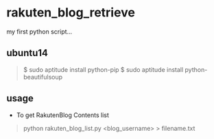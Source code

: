 # rakuten_blog_retrieve

my first python script...

## ubuntu14

> $ sudo aptitude install python-pip
> $ sudo aptitude install python-beautifulsoup

## usage

- To get RakutenBlog Contents list
> python rakuten_blog_list.py <blog_username> > filename.txt


